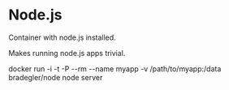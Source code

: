 # Node.js

Container with node.js installed. 

Makes running node.js apps trivial.

docker run -i -t -P --rm --name myapp -v /path/to/myapp:/data bradegler/node node server
